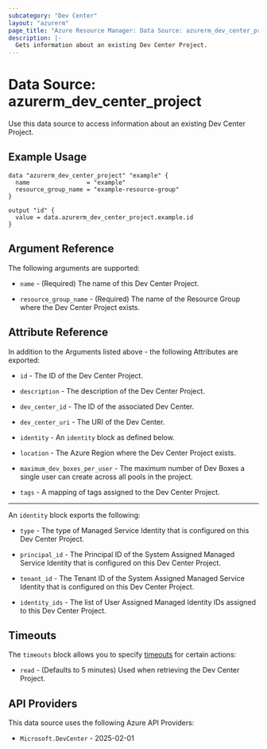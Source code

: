 ```yaml
---
subcategory: "Dev Center"
layout: "azurerm"
page_title: "Azure Resource Manager: Data Source: azurerm_dev_center_project"
description: |-
  Gets information about an existing Dev Center Project.
---
```


# Data Source: azurerm_dev_center_project

Use this data source to access information about an existing Dev Center Project.

## Example Usage

```hcl
data "azurerm_dev_center_project" "example" {
  name                = "example"
  resource_group_name = "example-resource-group"
}

output "id" {
  value = data.azurerm_dev_center_project.example.id
}
```

## Argument Reference

The following arguments are supported:

* `name` - (Required) The name of this Dev Center Project.

* `resource_group_name` - (Required) The name of the Resource Group where the Dev Center Project exists.

## Attribute Reference

In addition to the Arguments listed above - the following Attributes are exported:

* `id` - The ID of the Dev Center Project.

* `description` - The description of the Dev Center Project.

* `dev_center_id` - The ID of the associated Dev Center.

* `dev_center_uri` - The URI of the Dev Center.

* `identity` - An `identity` block as defined below.

* `location` - The Azure Region where the Dev Center Project exists.

* `maximum_dev_boxes_per_user` - The maximum number of Dev Boxes a single user can create across all pools in the project.

* `tags` - A mapping of tags assigned to the Dev Center Project.

---

An `identity` block exports the following:

* `type` - The type of Managed Service Identity that is configured on this Dev Center Project.

* `principal_id` - The Principal ID of the System Assigned Managed Service Identity that is configured on this Dev Center Project.

* `tenant_id` - The Tenant ID of the System Assigned Managed Service Identity that is configured on this Dev Center Project.

* `identity_ids` - The list of User Assigned Managed Identity IDs assigned to this Dev Center Project.

## Timeouts

The `timeouts` block allows you to specify [timeouts](https://developer.hashicorp.com/terraform/language/resources/configure#define-operation-timeouts) for certain actions:

* `read` - (Defaults to 5 minutes) Used when retrieving the Dev Center Project.

## API Providers
<!-- This section is generated, changes will be overwritten -->
This data source uses the following Azure API Providers:

* `Microsoft.DevCenter` - 2025-02-01
